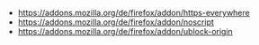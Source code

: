 * https://addons.mozilla.org/de/firefox/addon/https-everywhere
* https://addons.mozilla.org/de/firefox/addon/noscript
* https://addons.mozilla.org/de/firefox/addon/ublock-origin
